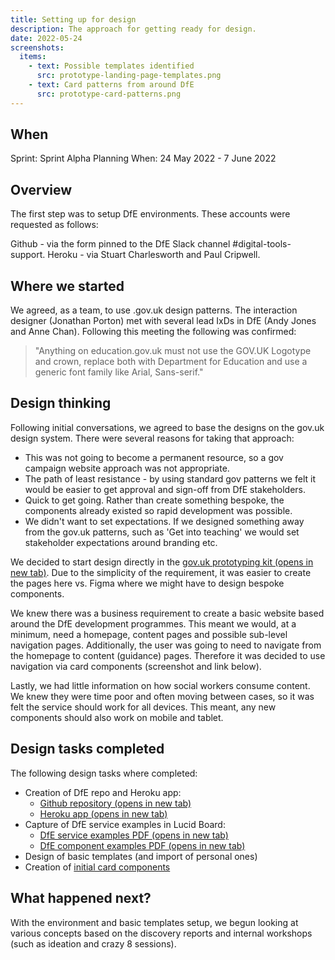 ```yaml
---
title: Setting up for design
description: The approach for getting ready for design.
date: 2022-05-24
screenshots:
  items:
    - text: Possible templates identified
      src: prototype-landing-page-templates.png
    - text: Card patterns from around DfE
      src: prototype-card-patterns.png
---
```


## When
Sprint: Sprint Alpha Planning
When: 24 May 2022 - 7 June 2022

## Overview
The first step was to setup DfE environments. These accounts were requested as follows:

Github - via the form pinned to the DfE Slack channel #digital-tools-support.
Heroku - via Stuart Charlesworth and Paul Cripwell.

## Where we started

We agreed, as a team, to use .gov.uk design patterns. The interaction designer (Jonathan Porton) met with several lead IxDs in DfE (Andy Jones and Anne Chan). Following this meeting the following was confirmed:

> "Anything on education.gov.uk must not use the GOV.UK Logotype and crown, replace both with Department for Education and use a generic font family like Arial, Sans-serif."

## Design thinking

Following initial conversations, we agreed to base the designs on the gov.uk design system. There were several reasons for taking that approach:

- This was not going to become a permanent resource, so a gov campaign website approach was not appropriate.
- The path of least resistance - by using standard gov patterns we felt it would be easier to get approval and sign-off from DfE stakeholders.
- Quick to get going. Rather than create something bespoke, the components already existed so rapid development was possible.
- We didn't want to set expectations. If we designed something away from the gov.uk patterns, such as 'Get into teaching' we would set stakeholder expectations around branding etc.

We decided to start design directly in the <a href="https://design-system.service.gov.uk/" target="_blank">gov.uk prototyping kit (opens in new tab)</a>. Due to the simplicity of the requirement, it was easier to create the pages here vs. Figma where we might have to design bespoke components.

We knew there was a business requirement to create a basic website based around the DfE development programmes. This meant we would, at a minimum, need a homepage, content pages and possible sub-level navigation pages. Additionally, the user was going to need to navigate from the homepage to content (guidance) pages. Therefore it was decided to use navigation via card components (screenshot and link below).

Lastly, we had little information on how social workers consume content. We knew they were time poor and often moving between cases, so it was felt the service should work for all devices. This meant, any new components should also work on mobile and tablet.

## Design tasks completed

The following design tasks where completed:

- Creation of DfE repo and Heroku app:
  - <a href="https://github.com/DFE-Digital/vcf-sw-career-development-prototype" target="_blank">Github repository (opens in new tab)</a>
  - <a href="https://vcf-sw-career-dev-prototype.herokuapp.com/" target="_blank">Heroku app (opens in new tab)</a>
- Capture of DfE service examples in Lucid Board:
  - <a href="/documents/design-board-1.pdf" target="_blank">DfE service examples PDF (opens in new tab)</a>
  - <a href="/documents/design-board-2.pdf" target="_blank">DfE component examples PDF (opens in new tab)</a>
- Design of basic templates (and import of personal ones)
- Creation of <a href="https://vcf-sw-career-dev-prototype.herokuapp.com/basic-templates/content-card-examples" target="_blank">initial card components</a>


## What happened next?

With the environment and basic templates setup, we begun looking at various concepts based on the discovery reports and internal workshops (such as ideation and crazy 8 sessions).
